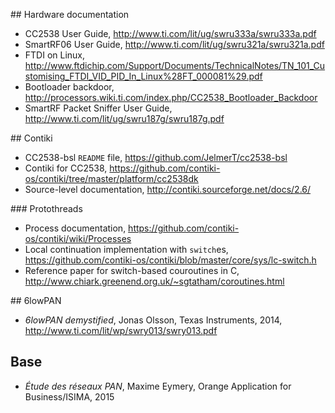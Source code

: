 ## Hardware documentation

 - CC2538 User Guide, http://www.ti.com/lit/ug/swru333a/swru333a.pdf
 - SmartRF06 User Guide, http://www.ti.com/lit/ug/swru321a/swru321a.pdf
 - FTDI on Linux, http://www.ftdichip.com/Support/Documents/TechnicalNotes/TN_101_Customising_FTDI_VID_PID_In_Linux%28FT_000081%29.pdf
 - Bootloader backdoor, http://processors.wiki.ti.com/index.php/CC2538_Bootloader_Backdoor
 - SmartRF Packet Sniffer User Guide, http://www.ti.com/lit/ug/swru187g/swru187g.pdf

## Contiki

 - CC2538-bsl `README` file, https://github.com/JelmerT/cc2538-bsl
 - Contiki for CC2538, https://github.com/contiki-os/contiki/tree/master/platform/cc2538dk
 - Source-level documentation, http://contiki.sourceforge.net/docs/2.6/

### Protothreads

 - Process documentation, https://github.com/contiki-os/contiki/wiki/Processes
 - Local continuation implementation with `switch`es, https://github.com/contiki-os/contiki/blob/master/core/sys/lc-switch.h
 - Reference paper for switch-based couroutines in C, http://www.chiark.greenend.org.uk/~sgtatham/coroutines.html

## 6lowPAN

 - *6lowPAN demystified*, Jonas Olsson, Texas Instruments, 2014, http://www.ti.com/lit/wp/swry013/swry013.pdf

## Base

 - *Étude des réseaux PAN*, Maxime Eymery, Orange Application for Business/ISIMA, 2015
